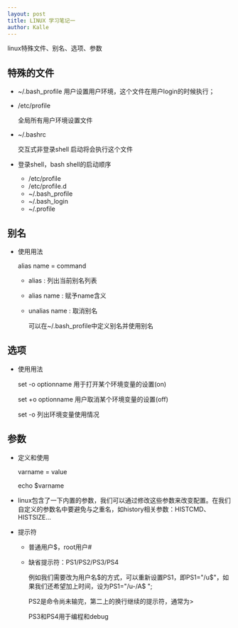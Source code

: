 ```yaml
---
layout: post
title: LINUX 学习笔记一
author: Kalle
---
```

linux特殊文件、别名、选项、参数

## 特殊的文件
* ~/.bash_profile
  用户设置用户环境，这个文件在用户login的时候执行；

* /etc/profile 

  全局所有用户环境设置文件

* ~/.bashrc

  交互式非登录shell 启动将会执行这个文件

* 登录shell，bash shell的启动顺序

  * /etc/profile
  * /etc/profile.d
  * ~/.bash_profile
  * ~/.bash_login
  * ~/.profile

## 别名

* 使用用法

  alias name = command

  * alias : 列出当前别名列表

  * alias name : 赋予name含义

  * unalias name : 取消别名

    可以在~/.bash_profile中定义别名并使用别名 

## 选项

* 使用用法

  set -o optionname 用于打开某个环境变量的设置(on)

  set +o optionname 用户取消某个环境变量的设置(off)

  set -o 列出环境变量使用情况

## 参数

* 定义和使用

  varname = value

  echo $varname

* linux包含了一下内置的参数，我们可以通过修改这些参数来改变配置。在我们自定义的参数名中要避免与之重名，如history相关参数：HISTCMD、HISTSIZE...

* 提示符

  * 普通用户$，root用户#

  * 缺省提示符：PS1/PS2/PS3/PS4

    例如我们需要改为用户名$的方式，可以重新设置PS1，即PS1="/u$"，如果我们还希望加上时间，设为PS1="/u-/A$ ";

    PS2是命令尚未输完，第二上的换行继续的提示符，通常为>

    PS3和PS4用于编程和debug

  ​
